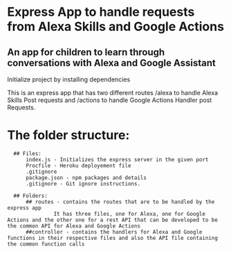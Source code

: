 # Express App to handle requests from Alexa Skills and Google Actions

## An app for children to learn through conversations with Alexa and Google Assistant

Initialize project by installing dependencies

This is an express app that has two different routes /alexa to handle Alexa Skills Post requests and /actions to handle Google Actions Handler post Requests.

# The folder structure:
      ## Files: 
          index.js - Initializes the express server in the given port
          Procfile - Heroku deployement file
          .gitignore
          package.json - npm packages and details
          .gitignore - Git ignore instructions.
          
      ## Folders:
          ## routes - contains the routes that are to be handled by the express app
                   It has three files, one for Alexa, one for Google Actions and the other one for a rest API that can be developed to be the common API for Alexa and Google Actions
          ##controller - contains the handlers for Alexa and Google functions in their respective files and also the API file containing the common function calls
          
